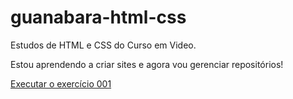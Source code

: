 # guanabara-html-css
 Estudos de HTML e CSS do Curso em Video.

Estou aprendendo a criar sites e agora vou gerenciar repositórios!

<a href="https://mendes2109.github.io/guanabara-html-css/exercícios/ex001/index.html" target="_blank">Executar o exercício 001 </a>